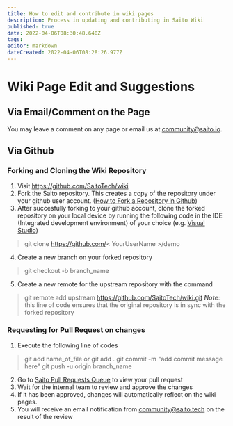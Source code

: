 ```yaml
---
title: How to edit and contribute in wiki pages
description: Process in updating and contributing in Saito Wiki
published: true
date: 2022-04-06T08:30:48.640Z
tags: 
editor: markdown
dateCreated: 2022-04-06T08:28:26.977Z
---
```


# Wiki Page Edit and Suggestions

## Via Email/Comment on the Page

You may leave a comment on any page or email us at community@saito.io.

## Via Github

### Forking and Cloning the Wiki Repository
1. Visit https://github.com/SaitoTech/wiki
1. Fork the Saito repository. This creates a copy of the repository under your github user account. ([How to Fork a Repository in Github](https://docs.github.com/en/get-started/quickstart/fork-a-repo))
1. After succesfully forking to your github account, clone the forked repository on your local device by running the following code in the IDE (Integrated development environment) of your choice (e.g. [Visual Studio](https://visualstudio.microsoft.com/downloads/))
>git clone https://github.com/< YourUserName >/demo
4. Create a new branch on your forked repository
>git checkout -b branch_name
5. Create a new remote for the upstream repository with the command
>git remote add upstream https://github.com/SaitoTech/wiki.git
***Note***: this line of code ensures that the original repository is in sync with the forked repository 

### Requesting for Pull Request on changes
1. Execute the following line of codes
> git add name_of_file or git add . 
> git commit -m "add commit message here"
> git push -u origin branch_name
2. Go to [Saito Pull Requests Queue](https://github.com/SaitoTech/wiki/pulls) to view your pull request
1. Wait for the internal team to review and approve the changes
1. If it has been approved, changes will automatically reflect on the wiki pages.
1. You will receive an email notification from community@saito.tech on the result of the review




